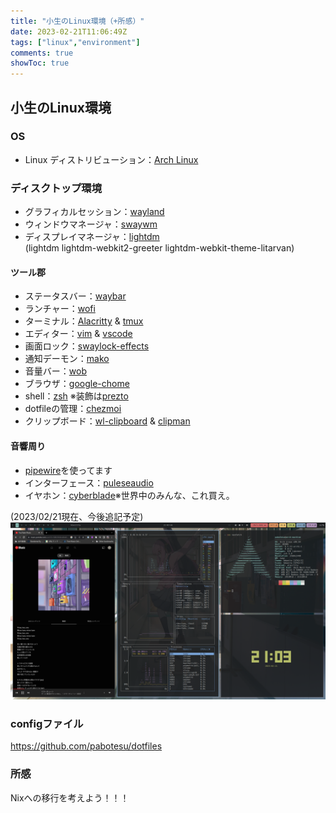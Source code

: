```yaml
---
title: "小生のLinux環境（+所感）"
date: 2023-02-21T11:06:49Z
tags: ["linux","environment"]
comments: true
showToc: true
---
```


## 小生のLinux環境

### OS
- Linux ディストリビューション：[Arch Linux](https://www.archlinux.jp/)

### ディスクトップ環境
- グラフィカルセッション：[wayland](https://swaywm.org/)
- ウィンドウマネージャ：[swaywm](https://swaywm.org/)
- ディスプレイマネージャ：[lightdm](https://github.com/canonical/lightdm)  
(lightdm lightdm-webkit2-greeter lightdm-webkit-theme-litarvan)

#### ツール郡
- ステータスバー：[waybar](https://github.com/Alexays/Waybar)
- ランチャー：[wofi](https://github.com/Alexays/Waybar)
- ターミナル：[Alacritty](https://github.com/alacritty/alacritty) & [tmux](https://github.com/tmux/tmux/wiki)
- エディター：[vim](tmux) & [vscode](https://github.com/tmux/tmux/wiki)
- 画面ロック：[swaylock-effects](https://github.com/mortie/swaylock-effects)
- 通知デーモン：[mako](https://github.com/emersion/mako)
- 音量バー：[wob](https://github.com/francma/wob)
- ブラウザ：[google-chome](https://www.google.com/intl/ja_jp/chrome/)
- shell：[zsh](https://www.zsh.org/) ※装飾は[prezto](https://github.com/sorin-ionescu/prezto)
- dotfileの管理：[chezmoi](https://www.chezmoi.io/)
- クリップボード：[wl-clipboard](https://github.com/bugaevc/wl-clipboard) & [clipman](clipman)

#### 音響周り
- [pipewire](https://pipewire.org/)を使ってます
- インターフェース：[puleseaudio](https://wiki.archlinux.jp/index.php/PulseAudio)
- イヤホン：[cyberblade](https://www.angrymiao.com/cyberblade/)※世界中のみんな、これ買え。


(2023/02/21現在、今後追記予定)
![20230221-desktopenv](/img/20230221-linux-env/20230221-210508_grim_area.png)

### configファイル
https://github.com/pabotesu/dotfiles

### 所感
Nixへの移行を考えよう！！！
